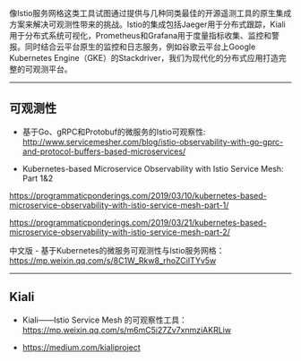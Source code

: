 像Istio服务网格这类工具试图通过提供与几种同类最佳的开源遥测工具的原生集成方案来解决可观测性带来的挑战。Istio的集成包括Jaeger用于分布式跟踪，Kiali用于分布式系统可视化，Prometheus和Grafana用于度量指标收集、监控和警报。同时结合云平台原生的监控和日志服务，例如谷歌云平台上Google Kubernetes Engine（GKE）的Stackdriver，我们为现代化的分布式应用打造完整的可观测平台。

---

## 可观测性

* 基于Go、gRPC和Protobuf的微服务的Istio可观察性: http://www.servicemesher.com/blog/istio-observability-with-go-gprc-and-protocol-buffers-based-microservices/

* Kubernetes-based Microservice Observability with Istio Service Mesh: Part 1&2

https://programmaticponderings.com/2019/03/10/kubernetes-based-microservice-observability-with-istio-service-mesh-part-1/

https://programmaticponderings.com/2019/03/21/kubernetes-based-microservice-observability-with-istio-service-mesh-part-2/

中文版 - 基于Kubernetes的微服务可观测性与Istio服务网格：https://mp.weixin.qq.com/s/8C1W_Rkw8_rhoZCiITYv5w

---

## Kiali

* Kiali——Istio Service Mesh 的可观察性工具：https://mp.weixin.qq.com/s/m6mC5i27Zv7xnmziAKRLiw

* https://medium.com/kialiproject

